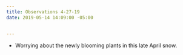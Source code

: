 ```yaml
---
title: Observations 4-27-19
date: 2019-05-14 14:09:00 -05:00


---
```


- Worrying about the newly blooming plants in this late April snow.